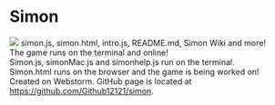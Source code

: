 # Simon
![](https://upload.wikimedia.org/wikipedia/commons/thumb/6/6a/JavaScript-logo.png/480px-JavaScript-logo.png)
simon.js, simon.html, intro.js, README.md, Simon Wiki and more!</br>
The game runs on the terminal and online!</br>
Simon.js, simonMac.js and simonhelp.js run on the terminal.</br>
Simon.html runs on the browser and the game is being worked on!</br>
Created on Webstorm. GitHub page is located at https://github.com/Github12121/simon.
